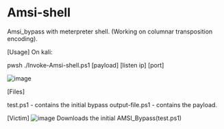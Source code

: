 # Amsi-shell
Amsi_bypass with meterpreter shell. (Working on columnar transposition encoding).

[Usage]
On kali:

pwsh ./Invoke-Amsi-shell.ps1 [payload] [listen ip] [port] 

![image](https://github.com/wlfrag/Amsi-shell/assets/43529877/1e57e1c6-b420-45f2-8f04-e2480aa0cc93)



[Files]

test.ps1 - contains the initial bypass 
output-file.ps1 - contains the payload.


[Victim]
![image](https://github.com/wlfrag/Amsi-shell/assets/43529877/cb9a0bb3-99ab-4abf-8f94-c8beff25df5e)
Downloads the initial AMSI_Bypass(test.ps1)





